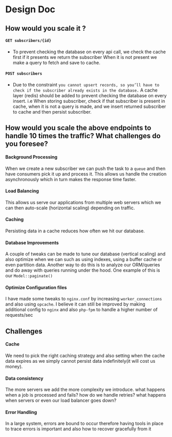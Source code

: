 # Design Doc

## How would you scale it ?

#### `GET subscribers/{id}`

- To prevent checking the database on every api call, we check the cache first if it presents we return the subscriber
  When it is not present we make a query to fetch and save to cache.

#### `POST subscribers`

- Due to the
  constraint `you cannot upsert records, so you’ll have to check if the subscriber already exists in the database.`
  A cache layer (redis) should be added to prevent checking the database on every insert. i.e When storing subscriber,
  check if that subscriber is present in cache,
  when it is not a query is made, and we insert returned subscriber to cache and then persist subscriber.

## How would you scale the above endpoints to handle 10 times the traffic? What challenges do you foresee?

#### Background Processing

When we create a new subscriber we can push the task to a `queue` and then have consumers pick it up and process it.
This allows us handle the creation asynchronously which in turn makes the response time faster.

#### Load Balancing

This allows us serve our applications from multiple web servers which we can then auto-scale (horizontal scaling)
depending on traffic.

#### Caching

Persisting data in a cache reduces how often we hit our database.

#### Database Improvements

A couple of tweaks can be made to tune our database (vertical scaling) and also optimize when we can such as using
indexes,
using a buffer cache or even partition data. Another way to do this is to analyze our ORM/queries
and do away with queries running under the hood. One example of this is our `Model::paginate()`

#### Optimize Configuration files

I have made some tweaks to `nginx.conf` by increasing `worker_connections` and also using `opcache`. I believe it can
still be improved
by making additional config to `nginx` and also `php-fpm` to handle a higher number of requests/sec

## Challenges

#### Cache

We need to pick the right caching strategy and also setting when the cache data expires as we simply cannot persist data
indefinitely(it will cost us money).

#### Data consistency

The more servers we add the more complexity we introduce. what happens when a job is processed and fails?
how do we handle retries? what happens when servers or even our load balancer goes down?

#### Error Handling

In a large system, errors are bound to occur therefore having tools in place to trace errors is important and also how
to recover
gracefully from it
